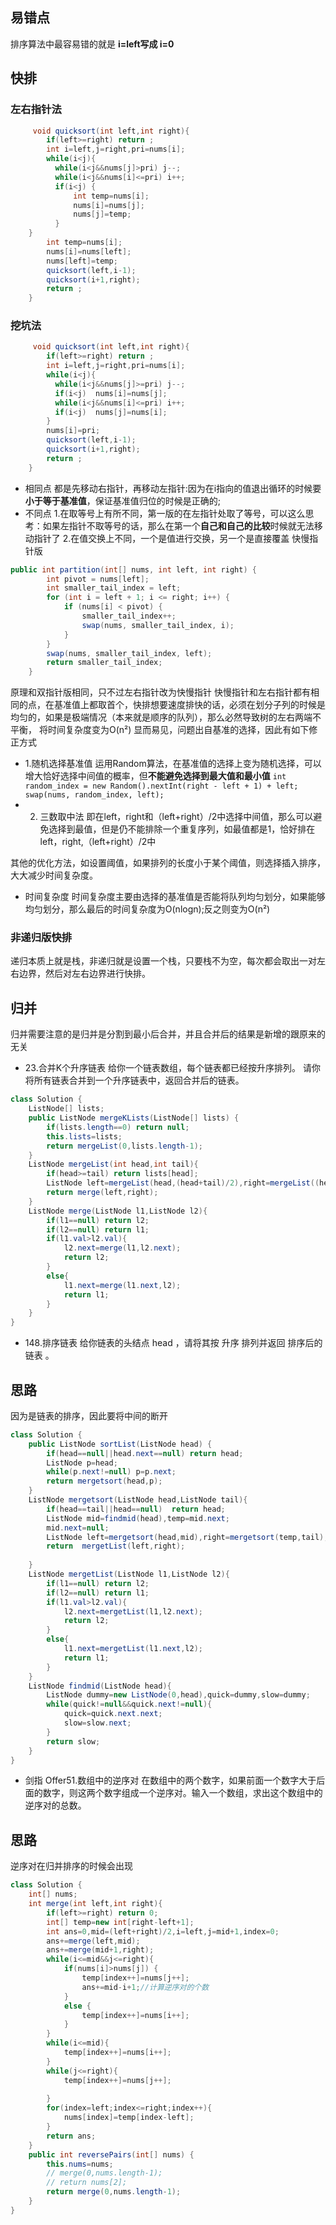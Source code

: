 ## 易错点
排序算法中最容易错的就是 **i=left写成 i=0**
## 快排
### 左右指针法
```java
     void quicksort(int left,int right){
        if(left>=right) return ;
        int i=left,j=right,pri=nums[i];
        while(i<j){
          while(i<j&&nums[j]>pri) j--;
          while(i<j&&nums[i]<=pri) i++;
          if(i<j) {
              int temp=nums[i];
              nums[i]=nums[j];
              nums[j]=temp;
          }
    }
        int temp=nums[i];
        nums[i]=nums[left];
        nums[left]=temp;
        quicksort(left,i-1);
        quicksort(i+1,right);
        return ;
    }
```
### 挖坑法
```java
     void quicksort(int left,int right){
        if(left>=right) return ;
        int i=left,j=right,pri=nums[i];
        while(i<j){
          while(i<j&&nums[j]>=pri) j--;
          if(i<j)  nums[i]=nums[j];
          while(i<j&&nums[i]<=pri) i++;
          if(i<j)  nums[j]=nums[i];
        }
        nums[i]=pri;
        quicksort(left,i-1);
        quicksort(i+1,right);
        return ;
    }
```
* 相同点
 都是先移动右指针，再移动左指针:因为在i指向的值退出循环的时候要**小于等于基准值**，保证基准值归位的时候是正确的;
* 不同点 
1.在取等号上有所不同，第一版的在左指针处取了等号，可以这么思考：如果左指针不取等号的话，那么在第一个**自己和自己的比较**时候就无法移动指针了
2.在值交换上不同，一个是值进行交换，另一个是直接覆盖
快慢指针版
```java
public int partition(int[] nums, int left, int right) {
        int pivot = nums[left];
        int smaller_tail_index = left;
        for (int i = left + 1; i <= right; i++) {
            if (nums[i] < pivot) {
                smaller_tail_index++;
                swap(nums, smaller_tail_index, i);
            }
        }
        swap(nums, smaller_tail_index, left);
        return smaller_tail_index;
    }
```
原理和双指针版相同，只不过左右指针改为快慢指针
快慢指针和左右指针都有相同的点，在基准值上都取首个，快排想要速度排快的话，必须在划分子列的时候是均匀的，如果是极端情况（本来就是顺序的队列），那么必然导致树的左右两端不平衡，
将时间复杂度变为O(n²)
显而易见，问题出自基准的选择，因此有如下修正方式
* 1.随机选择基准值
运用Random算法，在基准值的选择上变为随机选择，可以增大恰好选择中间值的概率，但**不能避免选择到最大值和最小值**
`int random_index = new Random().nextInt(right - left + 1) + left;
        swap(nums, random_index, left);
`
* 2. 三数取中法
即在left，right和（left+right）/2中选择中间值，那么可以避免选择到最值，但是仍不能排除一个重复序列，如最值都是1，恰好排在left，right,（left+right）/2中

其他的优化方法，如设置阈值，如果排列的长度小于某个阈值，则选择插入排序，大大减少时间复杂度。

* 时间复杂度
时间复杂度主要由选择的基准值是否能将队列均匀划分，如果能够均匀划分，那么最后的时间复杂度为O(nlogn);反之则变为O(n²)

### 非递归版快排
递归本质上就是栈，非递归就是设置一个栈，只要栈不为空，每次都会取出一对左右边界，然后对左右边界进行快排。
## 归并
归并需要注意的是归并是分割到最小后合并，并且合并后的结果是新增的跟原来的无关
* 23.合并K个升序链表
给你一个链表数组，每个链表都已经按升序排列。
请你将所有链表合并到一个升序链表中，返回合并后的链表。
```java
class Solution {
    ListNode[] lists;
    public ListNode mergeKLists(ListNode[] lists) {
        if(lists.length==0) return null;
        this.lists=lists;
        return mergeList(0,lists.length-1);
    }
    ListNode mergeList(int head,int tail){
        if(head>=tail) return lists[head];
        ListNode left=mergeList(head,(head+tail)/2),right=mergeList((head+tail)/2+1,tail);
        return merge(left,right);
    }
    ListNode merge(ListNode l1,ListNode l2){
        if(l1==null) return l2;
        if(l2==null) return l1;
        if(l1.val>l2.val){
            l2.next=merge(l1,l2.next);
            return l2;
        }
        else{
            l1.next=merge(l1.next,l2);
            return l1;
        }
    }
}
```
* 148.排序链表
给你链表的头结点 head ，请将其按 升序 排列并返回 排序后的链表 。
## 思路
因为是链表的排序，因此要将中间的断开
```java
class Solution {
    public ListNode sortList(ListNode head) {
        if(head==null||head.next==null) return head;
        ListNode p=head;
        while(p.next!=null) p=p.next;
        return mergetsort(head,p);
    }
    ListNode mergetsort(ListNode head,ListNode tail){
        if(head==tail||head==null)  return head;
        ListNode mid=findmid(head),temp=mid.next;
        mid.next=null;
        ListNode left=mergetsort(head,mid),right=mergetsort(temp,tail);
        return  mergetList(left,right);
        
    }
    ListNode mergetList(ListNode l1,ListNode l2){
        if(l1==null) return l2;
        if(l2==null) return l1;
        if(l1.val>l2.val){
            l2.next=mergetList(l1,l2.next);
            return l2;
        }
        else{
            l1.next=mergetList(l1.next,l2);
            return l1;
        }
    }
    ListNode findmid(ListNode head){
        ListNode dummy=new ListNode(0,head),quick=dummy,slow=dummy;
        while(quick!=null&&quick.next!=null){
            quick=quick.next.next;
            slow=slow.next;
        }
        return slow;
    }
}
```
* 剑指 Offer51.数组中的逆序对
在数组中的两个数字，如果前面一个数字大于后面的数字，则这两个数字组成一个逆序对。输入一个数组，求出这个数组中的逆序对的总数。
## 思路
逆序对在归并排序的时候会出现
```java
class Solution {
    int[] nums;
    int merge(int left,int right){
        if(left>=right) return 0;
        int[] temp=new int[right-left+1];
        int ans=0,mid=(left+right)/2,i=left,j=mid+1,index=0;
        ans+=merge(left,mid);
        ans+=merge(mid+1,right);
        while(i<=mid&&j<=right){
            if(nums[i]>nums[j]) {
                temp[index++]=nums[j++];
                ans+=mid-i+1;//计算逆序对的个数
            }
            else {
                temp[index++]=nums[i++];
            }
        }
        while(i<=mid){
            temp[index++]=nums[i++];
        }
        while(j<=right){
            temp[index++]=nums[j++];
            
        }
        for(index=left;index<=right;index++){
            nums[index]=temp[index-left];
        }
        return ans;
    }
    public int reversePairs(int[] nums) {
        this.nums=nums;
        // merge(0,nums.length-1);
        // return nums[2];
        return merge(0,nums.length-1);
    }
}
```
